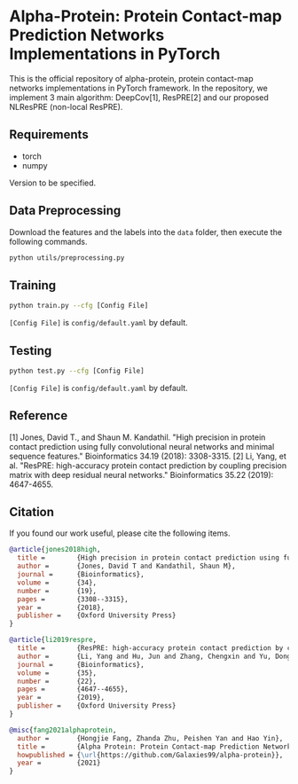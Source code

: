 # Alpha-Protein: Protein Contact-map Prediction Networks Implementations in PyTorch

This is the official repository of alpha-protein, protein contact-map networks implementations in PyTorch framework. In the repository, we implement 3 main algorithm: DeepCov[1], ResPRE[2] and our proposed NLResPRE (non-local ResPRE).

## Requirements

- torch
- numpy

Version to be specified.

## Data Preprocessing

Download the features and the labels into the `data` folder, then execute the following commands.

```bash
python utils/preprocessing.py
```

## Training

```bash
python train.py --cfg [Config File]
```

`[Config File]` is `config/default.yaml` by default.

## Testing

```bash
python test.py --cfg [Config File]
```

`[Config File]` is `config/default.yaml` by default.

## Reference

[1]  Jones, David T., and Shaun M. Kandathil. "High precision in protein contact prediction using fully convolutional neural networks and minimal sequence features." Bioinformatics 34.19 (2018): 3308-3315.
[2]  Li, Yang, et al. "ResPRE: high-accuracy protein contact prediction by coupling precision matrix with deep residual neural networks." Bioinformatics 35.22 (2019): 4647-4655.

## Citation

If you found our work useful, please cite the following items.

```bibtex
@article{jones2018high,
  title =        {High precision in protein contact prediction using fully convolutional neural networks and minimal sequence features},
  author =       {Jones, David T and Kandathil, Shaun M},
  journal =      {Bioinformatics},
  volume =       {34},
  number =       {19},
  pages =        {3308--3315},
  year =         {2018},
  publisher =    {Oxford University Press}
}

@article{li2019respre,
  title =        {ResPRE: high-accuracy protein contact prediction by coupling precision matrix with deep residual neural networks},
  author =       {Li, Yang and Hu, Jun and Zhang, Chengxin and Yu, Dong-Jun and Zhang, Yang},
  journal =      {Bioinformatics},
  volume =       {35},
  number =       {22},
  pages =        {4647--4655},
  year =         {2019},
  publisher =    {Oxford University Press}
}

@misc{fang2021alphaprotein,
  author =       {Hongjie Fang, Zhanda Zhu, Peishen Yan and Hao Yin},
  title =        {Alpha Protein: Protein Contact-map Prediction Networks Implementations in PyTorch},
  howpublished = {\url{https://github.com/Galaxies99/alpha-protein}},
  year =         {2021}
}
```
